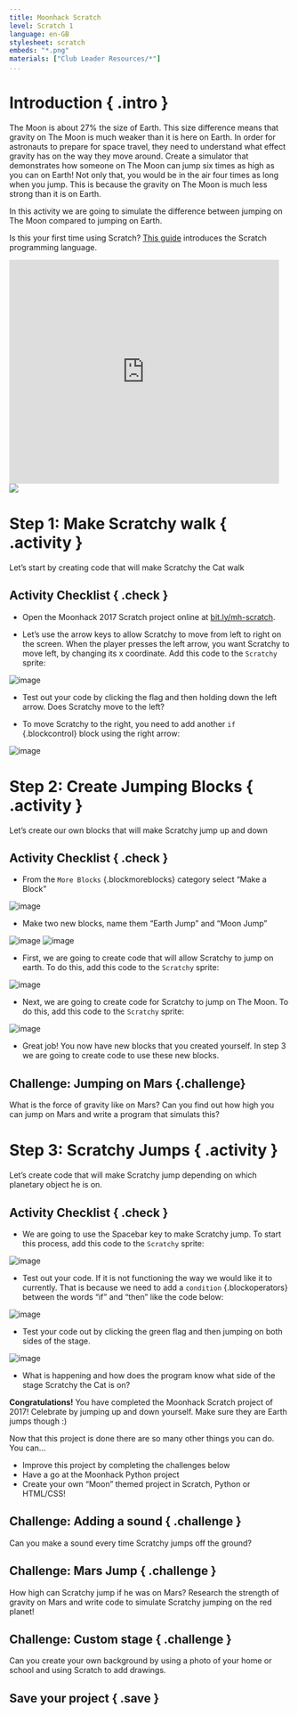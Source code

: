 ```yaml
---
title: Moonhack Scratch
level: Scratch 1
language: en-GB
stylesheet: scratch
embeds: "*.png"
materials: ["Club Leader Resources/*"]
...
```


# Introduction { .intro }

The Moon is about 27% the size of Earth. This size difference means that gravity on The Moon is much weaker than it is here on Earth. In order for astronauts to prepare for space travel, they need to understand what effect gravity has on the way they move around. Create a simulator that demonstrates how someone on The Moon can jump six times as high as you can on Earth! Not only that, you would be in the air four times as long when you jump. This is because the gravity on The Moon is much less strong than it is on Earth.  

In this activity we are going to simulate the difference between jumping on The Moon compared to jumping on Earth.

Is this your first time using Scratch? [This guide](https://codeclubprojects.org/en-GB/resources/scratch-intro/) introduces the Scratch programming language.

<div class="scratch-preview">
	<iframe allowtransparency="true" width="485" height="402" src="http://scratch.mit.edu/projects/embed/160241020/?autostart=false" frameborder="0"></iframe>
	<img src="images/moon-final.png">
</div>

# Step 1: Make Scratchy walk { .activity }
Let’s start by creating code that will make Scratchy the Cat walk 
## Activity Checklist { .check }

+ Open the Moonhack 2017 Scratch project online at <a href="https://bit.ly/mh-scratch">bit.ly/mh-scratch</a>.

+ Let’s use the arrow keys to allow Scratchy to move from left to right on the screen. When the player presses the left arrow, you want Scratchy to move left, by changing its x coordinate. Add this code to the `Scratchy` sprite:

![image](images/step1-1.png)

+ Test out your code by clicking the flag and then holding down the left arrow. Does Scratchy move to the left?

+ To move Scratchy to the right, you need to add another `if` {.blockcontrol} block using the right arrow:

![image](images/step1-2.png) 


# Step 2: Create Jumping Blocks { .activity }

Let’s create our own blocks that will make Scratchy jump up and down 

## Activity Checklist { .check }

+ From the  `More Blocks` {.blockmoreblocks} category select “Make a Block” 

![image](images/step2-1.png) 

+ Make two new blocks, name them “Earth Jump” and “Moon Jump”

![image](images/step2-2.png)
![image](images/step2-3.png)  

+ First, we are going to create code that will allow Scratchy to jump on earth. To do this, add this code to the `Scratchy` sprite:  

![image](images/step2-4.png)

+ Next, we are going to create code for Scratchy to jump on The Moon. To do this, add this code to the `Scratchy` sprite: 

![image](images/step2-5.png)

+ Great job! You now have new blocks that you created yourself. In step 3 we are going to create code to use these new blocks.


## Challenge: Jumping on Mars {.challenge}
What is the force of gravity like on Mars? Can you find out how high you can jump on Mars and write a program that simulats this?

# Step 3: Scratchy Jumps { .activity }

Let’s create code that will make Scratchy jump depending on which planetary object he is on.

## Activity Checklist { .check }

+ We are going to use the Spacebar key to make Scratchy jump. To start this process, add this code to the `Scratchy` sprite:

![image](images/step3-1.png)

+ Test out your code. If it is not functioning the way we would like it to currently. That is because we need to add a `condition` {.blockoperators} between the words “if” and “then” like the code below:

![image](images/step3-2.png)

+ Test your code out by clicking the green flag and then jumping on both sides of the stage.

![image](images/step3-3.png) 

+ What is happening and how does the program know what side of the stage Scratchy the Cat is on?

**Congratulations!** You have completed the Moonhack Scratch project of 2017! Celebrate by jumping up and down yourself. Make sure they are Earth jumps though :)

Now that this project is done there are so many other things you can do. You can...
 
* Improve this project by completing the challenges below
* Have a go at the Moonhack Python project
* Create your own “Moon” themed project in Scratch, Python or HTML/CSS!


## Challenge: Adding a sound { .challenge }
Can you make a sound every time Scratchy jumps off the ground? 

## Challenge: Mars Jump { .challenge }
How high can Scratchy jump if he was on Mars? Research the strength of gravity on Mars and write code to simulate Scratchy jumping on the red planet!

## Challenge: Custom stage { .challenge }
Can you create your own background by using a photo of your home or school and using Scratch to add drawings.

## Save your project { .save }
